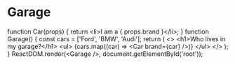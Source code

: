 # Garage
function Car(props) {   return &lt;li>I am a { props.brand }&lt;/li>; }  function Garage() {   const cars = ['Ford', 'BMW', 'Audi'];   return (     &lt;>       &lt;h1>Who lives in my garage?&lt;/h1>       &lt;ul>         {cars.map((car) => &lt;Car brand={car} />)}       &lt;/ul>     &lt;/>   ); }  ReactDOM.render(&lt;Garage />, document.getElementById('root'));
